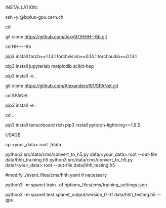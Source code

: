 INSTALLATION:

ssh -y <username>@lxplus-gpu.cern.ch

cd 

git clone https://github.com/Joxy97/HHH--6b.git

cd HHH--6b

pip3 install torch==1.13.1 torchvision==0.14.1 torchaudio==0.13.1

pip3 install jupyterlab matplotlib scikit-hep

pip3 install -e .

git clone https://github.com/Alexanders101/SPANet.git

cd SPANet

pip3 install -e .

cd ..

pip3 install tensorboard rich
pip3 install pytorch-lightning==1.8.5


USAGE:

cp <your_data>.root ./data

python3 src/data/cms/convert_to_h5.py data/<your_data>.root --out-file data/hhh_training.h5
python3 src/data/cms/convert_to_h5.py data/<your_data>.root --out-file data/hhh_testing.h5

#modify ./event_files/cms/hhh.yaml if necessary

python3 -m spanet.train -of options_files/cms/training_settings.json

python3 -m spanet.test spanet_output/version_0 -tf data/hhh_testing.h5  --gpu
